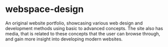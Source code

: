# webspace-design
An original website portfolio, showcasing various web design and development methods using basic to advanced concepts. The site also has media, that is related to these concepts that the user can browse through, and gain more insight into developing modern websites.
